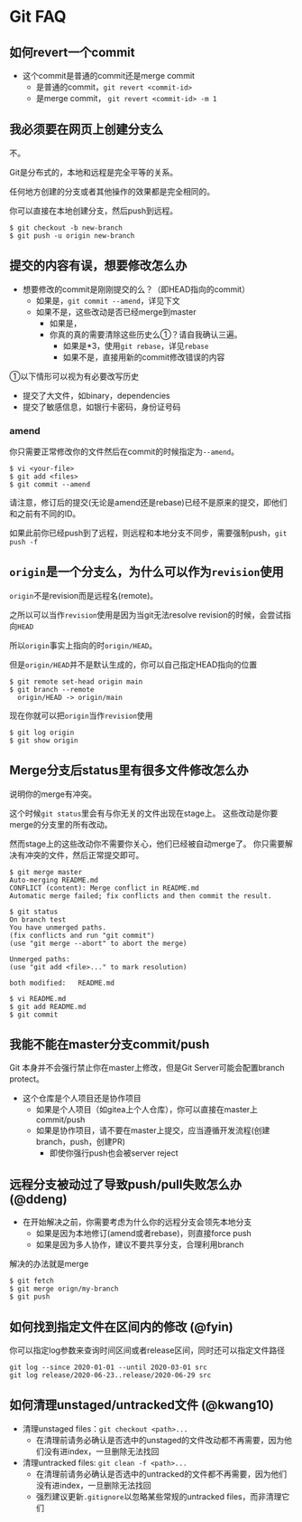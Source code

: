 # Git FAQ

## 如何revert一个commit

- 这个commit是普通的commit还是merge commit
    - 是普通的commit，`git revert <commit-id>`
    - 是merge commit， `git revert <commit-id> -m 1`

## 我必须要在网页上创建分支么

不。

Git是分布式的，本地和远程是完全平等的关系。

任何地方创建的分支或者其他操作的效果都是完全相同的。

你可以直接在本地创建分支，然后push到远程。

```
$ git checkout -b new-branch
$ git push -u origin new-branch
```

## 提交的内容有误，想要修改怎么办

- 想要修改的commit是刚刚提交的么？（即HEAD指向的commit）
    - 如果是，`git commit --amend`，详见下文
    - 如果不是，这些改动是否已经merge到master
        - 如果是，
        - 你真的真的需要清除这些历史么①？请自我确认三遍。
            - 如果是*3，使用`git rebase`，详见`rebase`
            - 如果不是，直接用新的commit修改错误的内容

①以下情形可以视为有必要改写历史

- 提交了大文件，如binary，dependencies
- 提交了敏感信息，如银行卡密码，身份证号码

### amend

你只需要正常修改你的文件然后在commit的时候指定为`--amend`。

```
$ vi <your-file>
$ git add <files>
$ git commit --amend
```

请注意，修订后的提交(无论是amend还是rebase)已经不是原来的提交，即他们和之前有不同的ID。

如果此前你已经push到了远程，则远程和本地分支不同步，需要强制push，`git push -f`

## `origin`是一个分支么，为什么可以作为`revision`使用

`origin`不是revision而是远程名(remote)。

之所以可以当作`revision`使用是因为当git无法resolve revision的时候，会尝试指向`HEAD`

所以`origin`事实上指向的时`origin/HEAD`。

但是`origin/HEAD`并不是默认生成的，你可以自己指定HEAD指向的位置

```
$ git remote set-head origin main
$ git branch --remote
  origin/HEAD -> origin/main
```

现在你就可以把`origin`当作`revision`使用

```
$ git log origin
$ git show origin
```

## Merge分支后status里有很多文件修改怎么办

说明你的merge有冲突。

这个时候`git status`里会有与你无关的文件出现在stage上。
这些改动是你要merge的分支里的所有改动。

然而stage上的这些改动你不需要你关心，他们已经被自动merge了。
你只需要解决有冲突的文件，然后正常提交即可。

```
$ git merge master
Auto-merging README.md
CONFLICT (content): Merge conflict in README.md
Automatic merge failed; fix conflicts and then commit the result.

$ git status
On branch test
You have unmerged paths.
(fix conflicts and run "git commit")
(use "git merge --abort" to abort the merge)

Unmerged paths:
(use "git add <file>..." to mark resolution)

both modified:   README.md

$ vi README.md
$ git add README.md
$ git commit
```

## 我能不能在master分支commit/push

Git 本身并不会强行禁止你在master上修改，但是Git Server可能会配置branch protect。

- 这个仓库是个人项目还是协作项目
    - 如果是个人项目（如gitea上个人仓库），你可以直接在master上commit/push
    - 如果是协作项目，请不要在master上提交，应当遵循开发流程(创建branch，push，创建PR)
        - 即使你强行push也会被server reject

## 远程分支被动过了导致push/pull失败怎么办 (@ddeng)

- 在开始解决之前，你需要考虑为什么你的远程分支会领先本地分支
    - 如果是因为本地修订(amend或者rebase)，则直接force push
    - 如果是因为多人协作，建议不要共享分支，合理利用branch

解决的办法就是merge

```
$ git fetch
$ git merge orign/my-branch
$ git push
```

## 如何找到指定文件在区间内的修改 (@fyin)

你可以指定log参数来查询时间区间或者release区间，同时还可以指定文件路径

```
git log --since 2020-01-01 --until 2020-03-01 src
git log release/2020-06-23..release/2020-06-29 src
```

## 如何清理unstaged/untracked文件 (@kwang10)

- 清理unstaged files：`git checkout <path>...`
    - 在清理前请务必确认是否选中的unstaged的文件改动都不再需要，因为他们没有进index，一旦删除无法找回
- 清理untracked files: `git clean -f <path>...`
    - 在清理前请务必确认是否选中的untracked的文件都不再需要，因为他们没有进index，一旦删除无法找回
    - 强烈建议更新`.gitignore`以忽略某些常规的untracked files，而非清理它们

